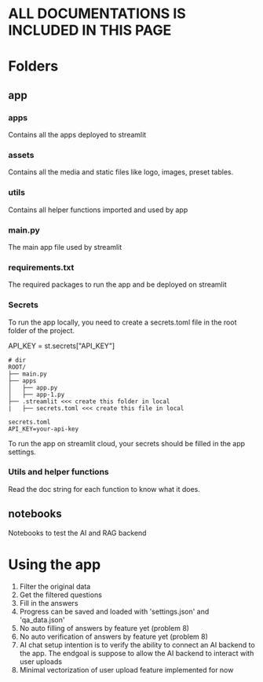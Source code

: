 # ALL DOCUMENTATIONS IS INCLUDED IN THIS PAGE

# Folders
## app
### apps 
Contains all the apps deployed to streamlit

### assets
Contains all the media and static files like logo, images, preset tables.

### utils
Contains all helper functions imported and used by app

### main.py
The main app file used by streamlit

### requirements.txt
The required packages to run the app and be deployed on streamlit

### Secrets
To run the app locally, you need to create a secrets.toml file in the root folder of the project.

API_KEY = st.secrets["API_KEY"]
```
# dir
ROOT/
├── main.py
├── apps
│   ├── app.py
│   ├── app-1.py
├── .streamlit <<< create this folder in local
|   ├── secrets.toml <<< create this file in local 
```
```
secrets.toml
API_KEY=your-api-key
```

To run the app on streamlit cloud, your secrets should be filled in the app settings. 

### Utils and helper functions
Read the doc string for each function to know what it does.

## notebooks
Notebooks to test the AI and RAG backend


# Using the app
1. Filter the original data
2. Get the filtered questions
3. Fill in the answers
4. Progress can be saved and loaded with 'settings.json' and 'qa_data.json' 
5. No auto filling of answers by feature yet (problem 8)
6. No auto verification of answers by feature yet (problem 8)
7. AI chat setup intention is to verify the ability to connect an AI backend to the app. The endgoal is suppose to allow the AI backend to interact with user uploads
8. Minimal vectorization of user upload feature implemented for now

